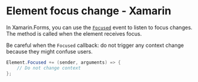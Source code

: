# Element focus change - Xamarin

In Xamarin.Forms, you can use the [`Focused`](https://learn.microsoft.com/en-us/dotnet/api/xamarin.forms.visualelement.focused?view=xamarin-forms) event to listen to focus changes. The method is called when the element receives focus.

Be careful when the `Focused` callback: do not trigger any context change because they might confuse users.

```csharp
Element.Focused += (sender, arguments) => {
    // Do not change context
};
```
